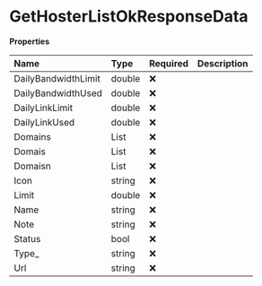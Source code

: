 # GetHosterListOkResponseData

**Properties**

| Name                | Type         | Required | Description |
| :------------------ | :----------- | :------- | :---------- |
| DailyBandwidthLimit | double       | ❌       |             |
| DailyBandwidthUsed  | double       | ❌       |             |
| DailyLinkLimit      | double       | ❌       |             |
| DailyLinkUsed       | double       | ❌       |             |
| Domains             | List<string> | ❌       |             |
| Domais              | List<string> | ❌       |             |
| Domaisn             | List<string> | ❌       |             |
| Icon                | string       | ❌       |             |
| Limit               | double       | ❌       |             |
| Name                | string       | ❌       |             |
| Note                | string       | ❌       |             |
| Status              | bool         | ❌       |             |
| Type\_              | string       | ❌       |             |
| Url                 | string       | ❌       |             |
